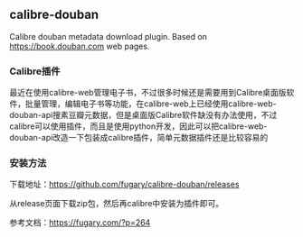 ## calibre-douban
Calibre douban metadata download plugin.
Based on https://book.douban.com web pages.

### Calibre插件

最近在使用calibre-web管理电子书，不过很多时候还是需要用到Calibre桌面版软件，批量管理，编辑电子书等功能，在calibre-web上已经使用calibre-web-douban-api搜素豆瓣元数据，但是桌面版Calibre软件缺没有办法使用，不过calibre可以使用插件，而且是使用python开发，因此可以把calibre-web-douban-api改造一下包装成calibre插件，简单元数据插件还是比较容易的

### 安装方法

下载地址：https://github.com/fugary/calibre-douban/releases

从release页面下载zip包，然后再calibre中安装为插件即可。

参考文档：https://fugary.com/?p=264

